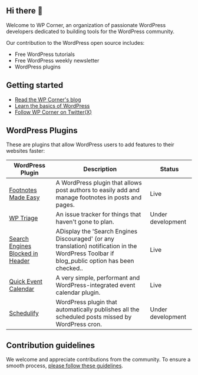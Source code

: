 ## Hi there 👋

Welcome to WP Corner, an organization of passionate WordPress developers dedicated to building tools for the WordPress community. 

Our contribution to the WordPress open source includes:

- Free WordPress tutorials
- Free WordPress weekly newsletter
- WordPress plugins

## Getting started

- [Read the WP Corner's blog](https://wpcorner.co/)
- [Learn the basics of WordPress](https://wpcorner.co/wp-101-tutorials/)
- [Follow WP Corner on Twitter(X)](https://twitter.com/wp_corner)

## WordPress Plugins

These are plugins that allow WordPress users to add features to their websites faster:

| WordPress Plugin  | Description |  Status | 
| --------- | ------ | ------- |
| [Footnotes Made Easy](https://github.com/wpcorner/footnotes-made-easy) | A WordPress plugin that allows post authors to easily add and manage footnotes in posts and pages. | Live |
| [WP Triage](https://github.com/wpcorner/wp-triage) | An issue tracker for things that haven't gone to plan. | Under development |
| [Search Engines Blocked in Header](https://github.com/wpcorner/search-engines-blocked-in-header) | ADisplay the 'Search Engines Discouraged' (or any translation) notification in the WordPress Toolbar if blog_public option has been checked.. | Live |
| [Quick Event Calendar](https://github.com/wpcorner/quick-event-calendar) | A very simple, performant and WordPress-integrated event calendar plugin. | Live |
| [Schedulify](https://github.com/wpcorner/schedulify) | WordPress plugin that automatically publishes all the scheduled posts missed by WordPress cron. | Under development |

## Contribution guidelines

We welcome and appreciate contributions from the community. To ensure a smooth process, [please follow these guidelines](https://github.com/wpcorner/.github/blob/main/profile/CONTRIBUTING.md).
